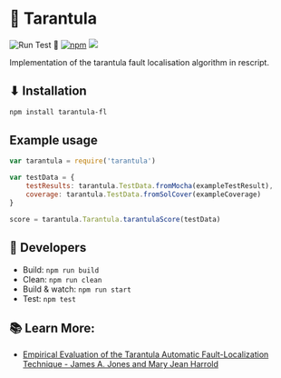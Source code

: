 # 👾 Tarantula 
![Run Test 🔬 ](https://github.com/JoranHonig/tarantula/workflows/Run%20Test%20%F0%9F%94%AC/badge.svg) [![npm](https://img.shields.io/npm/v/tarantula-fl)](https://www.npmjs.com/package/tarantula-fl)
[![](https://img.shields.io/twitter/follow/JoranHonig?style=social)](https://twitter.com/JoranHonig)

Implementation of the tarantula fault localisation algorithm in rescript.


## ⬇ Installation

```sh
npm install tarantula-fl
```

## Example usage
```javascript
var tarantula = require('tarantula')

var testData = {
    testResults: tarantula.TestData.fromMocha(exampleTestResult),
    coverage: tarantula.TestData.fromSolCover(exampleCoverage)
}

score = tarantula.Tarantula.tarantulaScore(testData)
```

## 🤖 Developers

- Build: `npm run build`
- Clean: `npm run clean`
- Build & watch: `npm run start`
- Test: `npm test`

## 📚 Learn More:
- [Empirical Evaluation of the Tarantula Automatic Fault-Localization Technique - James A. Jones and Mary Jean Harrold](http://spideruci.org/papers/jones05.pdf)
